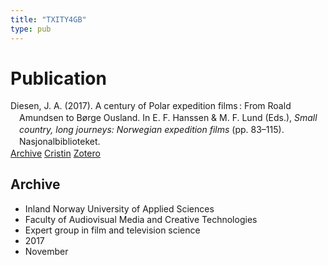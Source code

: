 ```yaml
---
title: "TXITY4GB"
type: pub
---
```

<h1>Publication</h1>
<article id="csl-bib-container-TXITY4GB" class="csl-bib-container">
  <div class="csl-bib-body" style="line-height: 1.35; padding-left: 1em; text-indent:-1em;">
  <div class="csl-entry">Diesen, J. A. (2017). A century of Polar expedition films&#x202F;: From Roald Amundsen to B&#xF8;rge Ousland. In E. F. Hanssen &amp; M. F. Lund (Eds.), <i>Small country, long journeys: Norwegian expedition films</i> (pp. 83&#x2013;115). Nasjonalbiblioteket.</div>
</div>
  <div class="csl-bib-buttons">
    <a href="#taxonomy-article-TXITY4GB" class="csl-bib-button">Archive</a>
    <a href alt="Cristin URL" class="csl-bib-button">Cristin</a>
    <a href alt="Zotero URL" class="csl-bib-button">Zotero</a>
  </div>
  <div id="csl-bib-meta-container-TXITY4GB"></div>
</article>
<div id="csl-bib-meta-TXITY4GB" class="csl-bib-meta">
  <article id="taxonomy-article-TXITY4GB" class="taxonomy-article">
    <h1>Archive</h1>
    <ul>
      <li>Inland Norway University of Applied Sciences</li>
      <li>Faculty of Audiovisual Media and Creative Technologies</li>
      <li>Expert group in film and television science</li>
      <li>2017</li>
      <li>November</li>
    </ul>
  </article>
</div>
